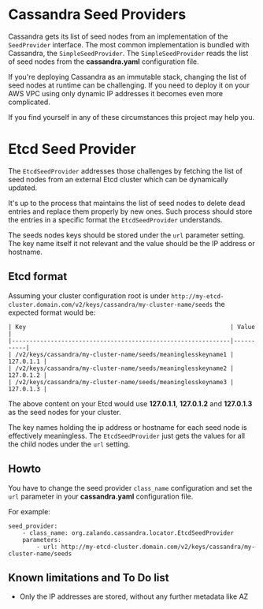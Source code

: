 # Cassandra Seed Providers

Cassandra gets its list of seed nodes from an implementation of the ``SeedProvider``
interface. The most common implementation is bundled with Cassandra, the 
``SimpleSeedProvider``. The ``SimpleSeedProvider`` reads the list of seed nodes
from the **cassandra.yaml** configuration file.

If you're deploying Cassandra as an immutable stack, changing the list of seed
nodes at runtime can be challenging. If you need to deploy it on your AWS VPC
using only dynamic IP addresses it becomes even more complicated.

If you find yourself in any of these circumstances this project may help you.

# Etcd Seed Provider

The ``EtcdSeedProvider`` addresses those challenges by fetching the 
list of seed nodes from an external Etcd cluster which can be dynamically
updated.

It's up to the process that maintains the list of seed nodes to delete dead
entries and replace them properly by new ones. Such process should store the
entries in a specific format the ``EtcdSeedProvider`` understands.

The seeds nodes keys should be stored under the ``url`` parameter setting. The key
name itself it not relevant and the value should be the IP address or hostname.

## Etcd format

Assuming your cluster configuration root is under
``http://my-etcd-cluster.domain.com/v2/keys/cassandra/my-cluster-name/seeds``
the expected format would be:

    | Key                                                          | Value     |
    |--------------------------------------------------------------|-----------|
    | /v2/keys/cassandra/my-cluster-name/seeds/meaninglesskeyname1 | 127.0.1.1 |
    | /v2/keys/cassandra/my-cluster-name/seeds/meaninglesskeyname2 | 127.0.1.2 |
    | /v2/keys/cassandra/my-cluster-name/seeds/meaninglesskeyname3 | 127.0.1.3 |


The above content on your Etcd would use **127.0.1.1**, **127.0.1.2** and 
**127.0.1.3** as the seed nodes for your cluster.

The key names holding the ip address or hostname for each seed node is effectively
meaningless. The ``EtcdSeedProvider`` just gets the values for all the child nodes under
the ``url`` setting.
    
## Howto

You have to change the seed provider ``class_name`` configuration and set the 
``url`` parameter in your **cassandra.yaml** configuration file.

For example:

    seed_provider:
        - class_name: org.zalando.cassandra.locator.EtcdSeedProvider
        parameters:
            - url: http://my-etcd-cluster.domain.com/v2/keys/cassandra/my-cluster-name/seeds

## Known limitations and To Do list

- Only the IP addresses are stored, without any further metadata like AZ

